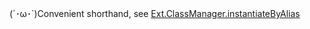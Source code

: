 (´･ω･`)Convenient shorthand, see
<a href="#!/api/Ext.ClassManager-method-instantiateByAlias" rel="Ext.ClassManager-method-instantiateByAlias" class="docClass" id="ext-gen1357">Ext.ClassManager.instantiateByAlias</a>

